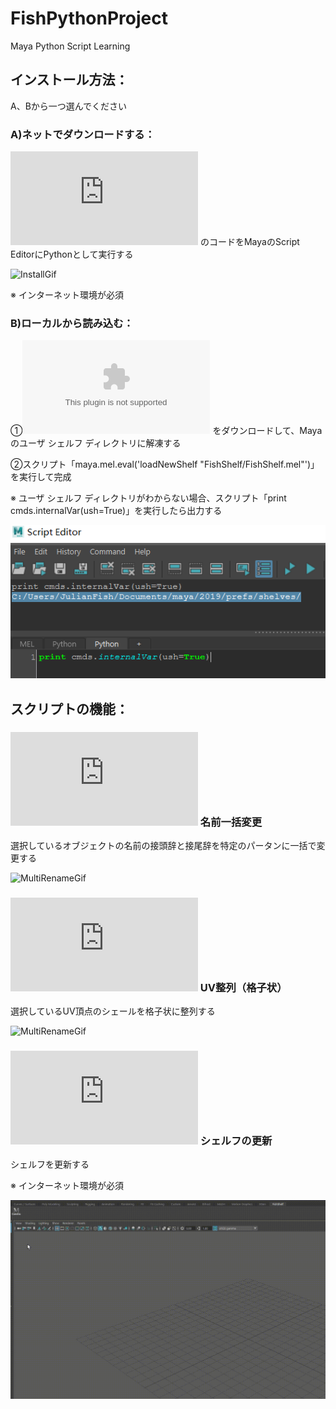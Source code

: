 # FishPythonProject
Maya Python Script Learning

## インストール方法：

A、Bから一つ選んでください

### A)ネットでダウンロードする：

![Construct](https://raw.githubusercontent.com/Julian-Fish/FishPythonProject/master/maya%20script/py/Construct.py)
のコードをMayaのScript EditorにPythonとして実行する

![InstallGif](https://raw.githubusercontent.com/Julian-Fish/FishPythonProject/master/gif/Construct/install.gif)

※ インターネット環境が必須

### B)ローカルから読み込む：

①![Zipファイル](https://github.com/Julian-Fish/FishPythonProject/raw/master/maya%20script/zip/FishShelf.zip)
をダウンロードして、Mayaのユーザ シェルフ ディレクトリに解凍する

②スクリプト「maya.mel.eval('loadNewShelf "FishShelf/FishShelf.mel"')」を実行して完成

※ ユーザ シェルフ ディレクトリがわからない場合、スクリプト「print cmds.internalVar(ush=True)」を実行したら出力する

![install_local](https://raw.githubusercontent.com/Julian-Fish/FishPythonProject/master/gif/install/install_local.png)

## スクリプトの機能：

### ![MultiRename](https://raw.githubusercontent.com/Julian-Fish/FishPythonProject/master/maya%20script/py/multiRename.py) 名前一括変更

選択しているオブジェクトの名前の接頭辞と接尾辞を特定のパータンに一括で変更する

![MultiRenameGif](https://raw.githubusercontent.com/Julian-Fish/FishPythonProject/master/gif/multiRename/multiRename.gif)

### ![UVAlign](https://raw.githubusercontent.com/Julian-Fish/FishPythonProject/master/maya%20script/py/UVAlignVer2.py) UV整列（格子状）

選択しているUV頂点のシェールを格子状に整列する

![MultiRenameGif](https://raw.githubusercontent.com/Julian-Fish/FishPythonProject/master/gif/UVAlign/UVAlign.gif)

### ![Construct](https://raw.githubusercontent.com/Julian-Fish/FishPythonProject/master/maya%20script/py/Construct.py) シェルフの更新

シェルフを更新する

※ インターネット環境が必須

![ConstructGif](https://raw.githubusercontent.com/Julian-Fish/FishPythonProject/master/gif/Construct/construct.gif)

